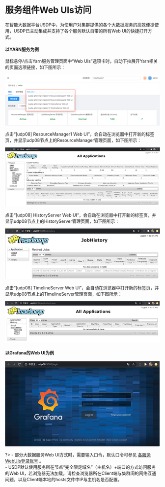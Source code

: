 # 服务组件Web UIs访问

在智能大数据平台USDP中，为使用户对集群提供的各个大数据服务的高效便捷使用，USDP已主动集成并支持了各个服务默认自带的所有Web UI的快捷打开方式。



#### 以YARN服务为例

鼠标悬停/点击Yarn服务管理页面中“Web UIs”选项卡时，自动下拉展开Yarn相关的页面选项链接，如下图所示：

![](../images/1.0.x/webconsole/service/service_yarn_uis.png)



点击“[udp08] ResourceManager1 Web UI”，会自动在浏览器中打开新的标签页，并显示udp08节点上的ResourceManager管理页面，如下图所示：

![](../images/1.0.x/webconsole/service/service_yarn_ui_rm.png)



点击“[udp08] HistoryServer Web UI”，会自动在浏览器中打开新的标签页，并显示udp08节点上的HistoryServer管理页面，如下图所示：

![](../images/1.0.x/webconsole/service/service_yarn_ui_hs.png)



点击“[udp08] TimelineServer Web UI”，会自动在浏览器中打开新的标签页，并显示udp08节点上的TimelineServer管理页面，如下图所示：

![](../images/1.0.x/webconsole/service/service_yarn_ui_ts.png)



#### 以Grafana的Web UI为例

![](../images/1.0.x/webconsole/service/service_grafana_ui_details.png)



?> - 部分大数据服务Web UI方式时，需要输入口令，默认口令可参见 [各服务WebUIs登录账号](usdp_community/1.0.x/cluster_notes/login) 。</br>- USDP默认使用服务所在节点“完全限定域名”（主机名）+端口的方式访问服务的Web UI，若浏览器无法加载，请检查浏览器所在Client端与集群间的网络互通问题，以及Client端本地的hosts文件中IP与主机名是否配置。